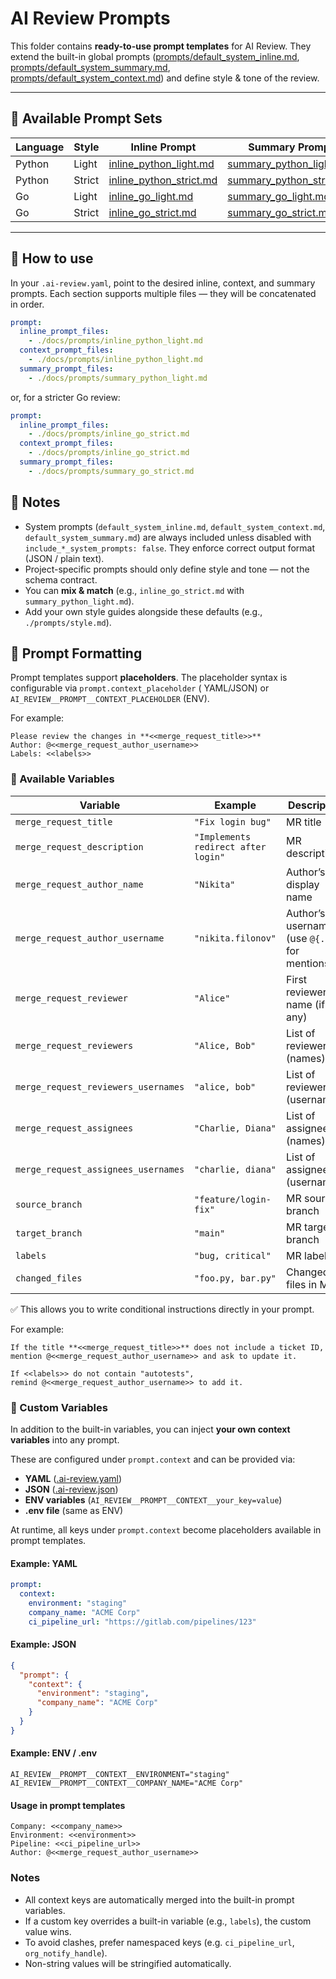 # AI Review Prompts

This folder contains **ready-to-use prompt templates** for AI Review.
They extend the built-in global
prompts ([prompts/default_system_inline.md](../../ai_review/prompts/default_system_inline.md),
[prompts/default_system_summary.md](../../ai_review/prompts/default_system_summary.md),
[prompts/default_system_context.md](../../ai_review/prompts/default_system_context.md)) and define style & tone of the
review.

---

## 📂 Available Prompt Sets

| Language | Style  | Inline Prompt                                        | Summary Prompt                                         |
|----------|--------|------------------------------------------------------|--------------------------------------------------------|
| Python   | Light  | [inline_python_light.md](./inline_python_light.md)   | [summary_python_light.md](./summary_python_light.md)   |
| Python   | Strict | [inline_python_strict.md](./inline_python_strict.md) | [summary_python_strict.md](./summary_python_strict.md) |
| Go       | Light  | [inline_go_light.md](./inline_go_light.md)           | [summary_go_light.md](./summary_go_light.md)           |
| Go       | Strict | [inline_go_strict.md](./inline_go_strict.md)         | [summary_go_strict.md](./summary_go_strict.md)         |

---

## 🔧 How to use

In your `.ai-review.yaml`, point to the desired inline, context, and summary prompts.
Each section supports multiple files — they will be concatenated in order.

```yaml
prompt:
  inline_prompt_files:
    - ./docs/prompts/inline_python_light.md
  context_prompt_files:
    - ./docs/prompts/inline_python_light.md
  summary_prompt_files:
    - ./docs/prompts/summary_python_light.md
```

or, for a stricter Go review:

```yaml
prompt:
  inline_prompt_files:
    - ./docs/prompts/inline_go_strict.md
  context_prompt_files:
    - ./docs/prompts/inline_go_strict.md
  summary_prompt_files:
    - ./docs/prompts/summary_go_strict.md
```

## 📝 Notes

- System prompts (`default_system_inline.md`, `default_system_context.md`, `default_system_summary.md`) are always
  included unless disabled with `include_*_system_prompts: false`. They enforce correct output format (JSON / plain
  text).
- Project-specific prompts should only define style and tone — not the schema contract.
- You can **mix & match** (e.g., `inline_go_strict.md` with `summary_python_light.md`).
- Add your own style guides alongside these defaults (e.g., `./prompts/style.md`).

## 🔀 Prompt Formatting

Prompt templates support **placeholders**. The placeholder syntax is configurable via `prompt.context_placeholder` (
YAML/JSON) or `AI_REVIEW__PROMPT__CONTEXT_PLACEHOLDER` (ENV).

For example:

```text
Please review the changes in **<<merge_request_title>>**  
Author: @<<merge_request_author_username>>  
Labels: <<labels>>
```

### 📌 Available Variables

| Variable                            | Example                             | Description                                   |
|-------------------------------------|-------------------------------------|-----------------------------------------------|
| `merge_request_title`               | `"Fix login bug"`                   | MR title                                      |
| `merge_request_description`         | `"Implements redirect after login"` | MR description                                |
| `merge_request_author_name`         | `"Nikita"`                          | Author’s display name                         |
| `merge_request_author_username`     | `"nikita.filonov"`                  | Author’s username (use `@{...}` for mentions) |
| `merge_request_reviewer`            | `"Alice"`                           | First reviewer’s name (if any)                |
| `merge_request_reviewers`           | `"Alice, Bob"`                      | List of reviewers (names)                     |
| `merge_request_reviewers_usernames` | `"alice, bob"`                      | List of reviewers (usernames)                 |
| `merge_request_assignees`           | `"Charlie, Diana"`                  | List of assignees (names)                     |
| `merge_request_assignees_usernames` | `"charlie, diana"`                  | List of assignees (usernames)                 |
| `source_branch`                     | `"feature/login-fix"`               | MR source branch                              |
| `target_branch`                     | `"main"`                            | MR target branch                              |
| `labels`                            | `"bug, critical"`                   | MR labels                                     |
| `changed_files`                     | `"foo.py, bar.py"`                  | Changed files in MR                           |

✅ This allows you to write conditional instructions directly in your prompt.

For example:

```text
If the title **<<merge_request_title>>** does not include a ticket ID,
mention @<<merge_request_author_username>> and ask to update it.

If <<labels>> do not contain "autotests",
remind @<<merge_request_author_username>> to add it.
```

### 🔧 Custom Variables

In addition to the built-in variables, you can inject **your own context variables** into any prompt.

These are configured under `prompt.context` and can be provided via:

- **YAML** ([.ai-review.yaml](../../docs/configs/.ai-review.yaml))
- **JSON** ([.ai-review.json](../../docs/configs/.ai-review.json))
- **ENV variables** (`AI_REVIEW__PROMPT__CONTEXT__your_key=value`)
- **.env file** (same as ENV)

At runtime, all keys under `prompt.context` become placeholders available in prompt templates.

#### Example: YAML

```yaml
prompt:
  context:
    environment: "staging"
    company_name: "ACME Corp"
    ci_pipeline_url: "https://gitlab.com/pipelines/123"
```

#### Example: JSON

```json
{
  "prompt": {
    "context": {
      "environment": "staging",
      "company_name": "ACME Corp"
    }
  }
}
```

#### Example: ENV / .env

```dotenv
AI_REVIEW__PROMPT__CONTEXT__ENVIRONMENT="staging"
AI_REVIEW__PROMPT__CONTEXT__COMPANY_NAME="ACME Corp"
```

#### Usage in prompt templates

```text
Company: <<company_name>>
Environment: <<environment>>
Pipeline: <<ci_pipeline_url>>
Author: @<<merge_request_author_username>>
```

### Notes

- All context keys are automatically merged into the built-in prompt variables.
- If a custom key overrides a built-in variable (e.g., `labels`), the custom value wins.
- To avoid clashes, prefer namespaced keys (e.g. `ci_pipeline_url`, `org_notify_handle`).
- Non-string values will be stringified automatically.